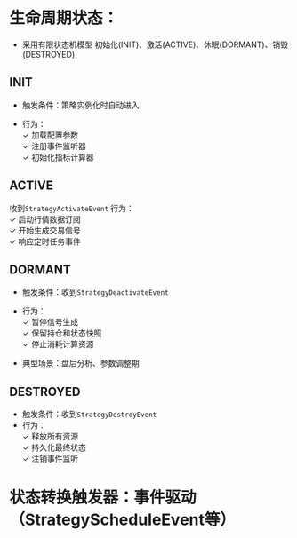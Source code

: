 # 生命周期状态：
- 采用有限状态机模型
初始化(INIT)、激活(ACTIVE)、休眠(DORMANT)、销毁(DESTROYED)

## INIT
- 触发条件：策略实例化时自动进入

- 行为：\
  ✓ 加载配置参数\
  ✓ 注册事件监听器\
  ✓ 初始化指标计算器



## ACTIVE
收到`StrategyActivateEvent`
行为：\
✓ 启动行情数据订阅\
✓ 开始生成交易信号\
✓ 响应定时任务事件

## DORMANT
- 触发条件：收到`StrategyDeactivateEvent`

- 行为：\
  ✓ 暂停信号生成\
  ✓ 保留持仓和状态快照\
  ✓ 停止消耗计算资源

- 典型场景：盘后分析、参数调整期


## DESTROYED

- 触发条件：收到`StrategyDestroyEvent`
- 行为：\
  ✓ 释放所有资源\
  ✓ 持久化最终状态\
  ✓ 注销事件监听



# 状态转换触发器：事件驱动（StrategyScheduleEvent等）

